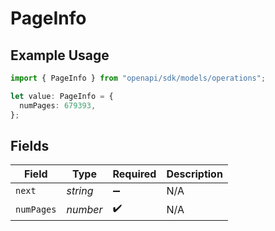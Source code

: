 # PageInfo

## Example Usage

```typescript
import { PageInfo } from "openapi/sdk/models/operations";

let value: PageInfo = {
  numPages: 679393,
};
```

## Fields

| Field              | Type               | Required           | Description        |
| ------------------ | ------------------ | ------------------ | ------------------ |
| `next`             | *string*           | :heavy_minus_sign: | N/A                |
| `numPages`         | *number*           | :heavy_check_mark: | N/A                |